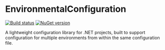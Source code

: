 EnvironmentalConfiguration
==========================

[![Build status](https://ci.appveyor.com/api/projects/status/161m3k3ju7bb2cye?svg=true)](https://ci.appveyor.com/project/simonech/environmentalconfiguration)
[![NuGet version](https://badge.fury.io/nu/EnvironmentalConfiguration.svg)](http://badge.fury.io/nu/EnvironmentalConfiguration)

A lightweight configuration library for .NET projects, built to support configuration for multiple environments from within the same configuration file.
